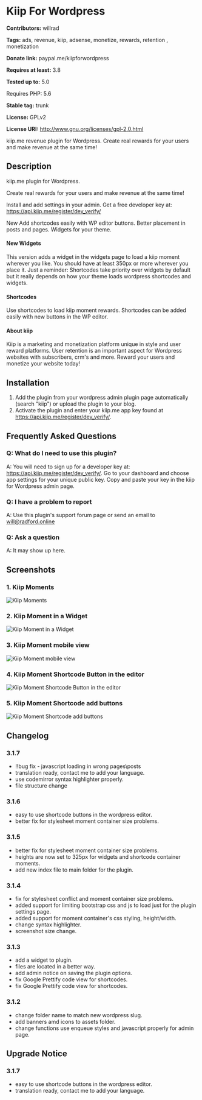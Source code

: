 # Kiip For Wordpress

**Contributors:** willrad  

**Tags:** ads, revenue, kiip, adsense, monetize, rewards, retention , monetization

**Donate link:** paypal.me/kiipforwordpress  

**Requires at least:** 3.8  

**Tested up to:** 5.0

Requires PHP: 5.6

**Stable tag:** trunk  

**License:** GPLv2  

**License URI:** http://www.gnu.org/licenses/gpl-2.0.html  

kiip.me revenue plugin for Wordpress.
Create real rewards for your users and make revenue at the same time!

## Description
kiip.me plugin for Wordpress.

Create real rewards for your users and make revenue at the same time!

Install and add settings in your admin.
Get a free developer key at:
<https://api.kiip.me/register/dev_verify/>

New
Add shortcodes easily with WP editor buttons.
Better placement in posts and pages.
Widgets for your theme.

#### New Widgets

This version adds a widget in the widgets page to load a kiip moment wherever you like.
You should have at least 350px or more wherever you place it.
Just a reminder: Shortcodes take priority over widgets by default but it really depends
on how your theme loads wordpress shortcodes and widgets.

#### Shortcodes

Use shortcodes to load kiip moment rewards. Shortcodes can be added easily with new
buttons in the WP editor.

#### About kiip

Kiip is a marketing and monetization platform unique in style and user reward platforms.
User retention is an important aspect for Wordpress websites with subscribers, crm's and more.
Reward your users and monetize your website today!


## Installation

1. Add the plugin from your wordpress admin plugin page automatically (search "kiip") or upload the plugin to your blog.
2. Activate the plugin and enter your kiip.me app key found at https://api.kiip.me/register/dev_verify/.


## Frequently Asked Questions


### Q: What do I need to use this plugin?

A: You will need to sign up for a developer key at: https://api.kiip.me/register/dev_verify/. Go to your dashboard and choose app settings for your unique public key. Copy and paste your key in the kiip for Wordpress admin page.


### Q: I have a problem to report

A: Use this plugin's support forum page or send an email to will@radford.online


### Q: Ask a question

A: It may show up here.


## Screenshots
### 1. Kiip Moments
![Kiip Moments](https://ps.w.org/kiip/assets/screenshot-1.jpg)

### 2. Kiip Moment in a Widget
![Kiip Moment in a Widget](https://ps.w.org/kiip/assets/screenshot-2.jpg)

### 3. Kiip Moment mobile view
![Kiip Moment mobile view](https://ps.w.org/kiip/assets/screenshot-3.jpg)

### 4. Kiip Moment Shortcode Button in the editor
![Kiip Moment Shortcode Button in the editor](https://ps.w.org/kiip/assets/screenshot-4.png)

### 5. Kiip Moment Shortcode add buttons
![Kiip Moment Shortcode add buttons](https://ps.w.org/kiip/assets/screenshot-5.png)


##  Changelog  

### 3.1.7
* !!bug fix - javascript loading in wrong pages\posts
* translation ready, contact me to add your language.
* use codemirror syntax highlighter properly.
* file structure change


### 3.1.6
* easy to use shortcode buttons in the wordpress editor.
* better fix for stylesheet moment container size problems.


### 3.1.5

* better fix for stylesheet moment container size problems. 
* heights are now set to 325px for widgets and shortcode container moments.
* add new index file to main folder for the plugin.


### 3.1.4

* fix for stylesheet conflict and moment container size problems.
* added support for limiting bootstrap css and js to load just for the plugin settings page.
* added support for moment container's css styling, height/width.
* change syntax highlighter.
* screenshot size change.  


### 3.1.3
* add a widget to plugin.
* files are located in a better way.
* add admin notice on saving the plugin options.
* fix Google Prettify code view for shortcodes.
* fix Google Prettify code view for shortcodes.


### 3.1.2
* change folder name to match new wordpress slug.
* add banners amd icons to assets folder.
* change functions use enqueue styles and javascript properly for admin page.


## Upgrade Notice


### 3.1.7
* easy to use shortcode buttons in the wordpress editor.
* translation ready, contact me to add your language.
